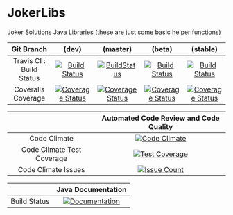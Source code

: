 # JokerLibs
Joker Solutions Java Libraries (these are just some basic helper functions)

|        Git Branch        	|                                                                                  (dev)                                                                                 	|                                                                                   (master)                                                                                   	|                                                                                  (beta)                                                                                  	|                                                                                   (stable)                                                                                   	|
|:------------------------:	|:----------------------------------------------------------------------------------------------------------------------------------------------------------------------:	|:----------------------------------------------------------------------------------------------------------------------------------------------------------------------------:	|:------------------------------------------------------------------------------------------------------------------------------------------------------------------------:	|:----------------------------------------------------------------------------------------------------------------------------------------------------------------------------:	|
| Travis CI : Build Status 	|                    [![Build Status](https://travis-ci.org/JokerSolutions/JokerLibs.svg?branch=dev)](https://travis-ci.org/mitoskalandiel/JokerLibs)                    	|                      [![BuildStatus](https://travis-ci.org/mitoskalandiel/JokerLibs.svg?branch=master)](https://travis-ci.org/mitoskalandiel/JokerLibs)                      	|                     [![Build Status](https://travis-ci.org/mitoskalandiel/JokerLibs.svg?branch=beta)](https://travis-ci.org/mitoskalandiel/JokerLibs)                    	|                      [![Build Status](https://travis-ci.org/mitoskalandiel/JokerLibs.svg?branch=stable)](https://travis-ci.org/mitoskalandiel/JokerLibs)                     	|
|    Coveralls Coverage    	| [![Coverage Status](https://coveralls.io/repos/github/mitoskalandiel/JokerLibs/badge.svg?branch=dev)](https://coveralls.io/github/mitoskalandiel/JokerLibs?branch=dev) 	| [![Coverage Status](https://coveralls.io/repos/github/mitoskalandiel/JokerLibs/badge.svg?branch=master)](https://coveralls.io/github/mitoskalandiel/JokerLibs?branch=master) 	| [![Coverage Status](https://coveralls.io/repos/github/mitoskalandiel/JokerLibs/badge.svg?branch=beta)](https://coveralls.io/github/mitoskalandiel/JokerLibs?branch=beta) 	| [![Coverage Status](https://coveralls.io/repos/github/mitoskalandiel/JokerLibs/badge.svg?branch=stable)](https://coveralls.io/github/mitoskalandiel/JokerLibs?branch=stable) 	|

|                            	|                                                               Automated Code Review and Code Quality                                                              	|
|:--------------------------:	|:-----------------------------------------------------------------------------------------------------------------------------------------------------------------:	|
|        Code Climate        	|         [![Code Climate](https://codeclimate.com/github/mitoskalandiel/JokerLibs/badges/gpa.svg)](https://codeclimate.com/github/mitoskalandiel/JokerLibs)        	|
| Code Climate Test Coverage 	| [![Test Coverage](https://codeclimate.com/github/mitoskalandiel/JokerLibs/badges/coverage.svg)](https://codeclimate.com/github/mitoskalandiel/JokerLibs/coverage) 	|
|     Code Climate Issues    	|     [![Issue Count](https://codeclimate.com/github/mitoskalandiel/JokerLibs/badges/issue_count.svg)](https://codeclimate.com/github/mitoskalandiel/JokerLibs)     	|

|                            	|                                                               Java Documentation                                                              	|
|:--------------------------:	|:-----------------------------------------------------------------------------------------------------------------------------------------------------------------:	|
|        Build Status          | [![Documentation](https://readthedocs.org/projects/jokerlibs/badge/?version=latest)](https://jokerlibs.rtfd.io) |